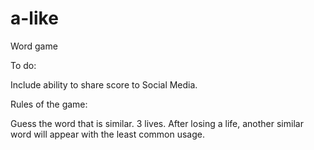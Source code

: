 # a-like
Word game

To do:

Include ability to share score to Social Media.

Rules of the game:

Guess the word that is similar.
3 lives. 
After losing a life, another similar word will appear with the least common usage.

